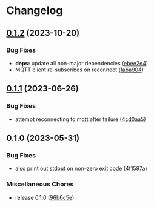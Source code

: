 # Changelog

## [0.1.2](https://github.com/FruitieX/adb-mqtt/compare/v0.1.1...v0.1.2) (2023-10-20)


### Bug Fixes

* **deps:** update all non-major dependencies ([ebee2e4](https://github.com/FruitieX/adb-mqtt/commit/ebee2e47b1044e68613a4b78314dedad2559a343))
* MQTT client re-subscribes on reconnect ([faba904](https://github.com/FruitieX/adb-mqtt/commit/faba90462cff3fd7828b0df371ef587ffe279286))

## [0.1.1](https://github.com/FruitieX/adb-mqtt/compare/v0.1.0...v0.1.1) (2023-06-26)


### Bug Fixes

* attempt reconnecting to mqtt after failure ([4cd0aa5](https://github.com/FruitieX/adb-mqtt/commit/4cd0aa5afe7993a6037d0add2b278e7298ae3525))

## 0.1.0 (2023-05-31)


### Bug Fixes

* also print out stdout on non-zero exit code ([4f1597a](https://github.com/FruitieX/adb-mqtt/commit/4f1597a33539df765e5a9d4093e93354e85844a2))


### Miscellaneous Chores

* release 0.1.0 ([96b6c5e](https://github.com/FruitieX/adb-mqtt/commit/96b6c5e67e4c368b9a113e6613637daa3e58784c))

